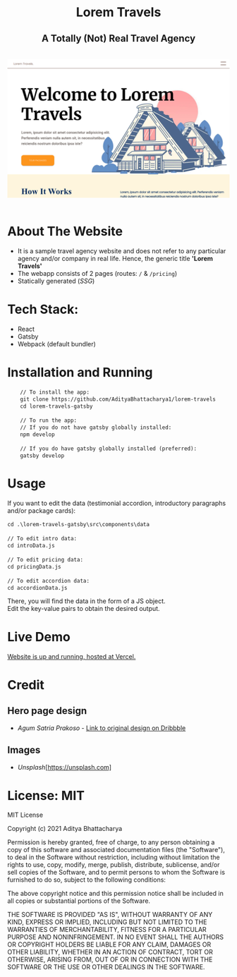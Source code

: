<center>
<h1>Lorem Travels</h1>
<h2>A Totally (Not) Real Travel Agency</h2>
<br />
<a href="https://lorem-travels.vercel.app/">
<img src="./README-assets/hero.png" />
</a>
</center>
<br />

# About The Website

-   It is a sample travel agency website and does not refer to any particular agency and/or company in real life. Hence, the generic title **'Lorem Travels'**
-   The webapp consists of 2 pages (routes: `/` & `/pricing`)
-   Statically generated (_SSG_)

# Tech Stack:

-   React
-   Gatsby
-   Webpack (default bundler)

# Installation and Running

```
    // To install the app:
    git clone https://github.com/AdityaBhattacharya1/lorem-travels
    cd lorem-travels-gatsby

    // To run the app:
    // If you do not have gatsby globally installed:
    npm develop

    // If you do have gatsby globally installed (preferred):
    gatsby develop
```

# Usage

If you want to edit the data (testimonial accordion, introductory paragraphs and/or package cards):

```
cd .\lorem-travels-gatsby\src\components\data

// To edit intro data:
cd introData.js

// To edit pricing data:
cd pricingData.js

// To edit accordion data:
cd accordionData.js
```

There, you will find the data in the form of a JS object. <br />
Edit the key-value pairs to obtain the desired output. <br />

# Live Demo

[Website is up and running, hosted at Vercel.](https://lorem-travels.vercel.app/)

# Credit

## Hero page design

-   _Agum Satria Prakoso_ - [Link to original design on Dribbble](https://dribbble.com/shots/15306311-Travel-Agency-Web-Exploration-Kuyjalan)

## Images

-   _Unsplash_[https://unsplash.com]

# License: MIT

MIT License

Copyright (c) 2021 Aditya Bhattacharya

Permission is hereby granted, free of charge, to any person obtaining a copy
of this software and associated documentation files (the "Software"), to deal
in the Software without restriction, including without limitation the rights
to use, copy, modify, merge, publish, distribute, sublicense, and/or sell
copies of the Software, and to permit persons to whom the Software is
furnished to do so, subject to the following conditions:

The above copyright notice and this permission notice shall be included in all
copies or substantial portions of the Software.

THE SOFTWARE IS PROVIDED "AS IS", WITHOUT WARRANTY OF ANY KIND, EXPRESS OR
IMPLIED, INCLUDING BUT NOT LIMITED TO THE WARRANTIES OF MERCHANTABILITY,
FITNESS FOR A PARTICULAR PURPOSE AND NONINFRINGEMENT. IN NO EVENT SHALL THE
AUTHORS OR COPYRIGHT HOLDERS BE LIABLE FOR ANY CLAIM, DAMAGES OR OTHER
LIABILITY, WHETHER IN AN ACTION OF CONTRACT, TORT OR OTHERWISE, ARISING FROM,
OUT OF OR IN CONNECTION WITH THE SOFTWARE OR THE USE OR OTHER DEALINGS IN THE
SOFTWARE.

